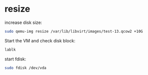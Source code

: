 # resize

increase disk size:
```bash
sudo qemu-img resize /var/lib/libvirt/images/test-13.qcow2 +10G
```

Start the VM and check disk block:
```bash
lablk
```

start fdisk:
```bash
sudo fdisk /dev/vda
```



